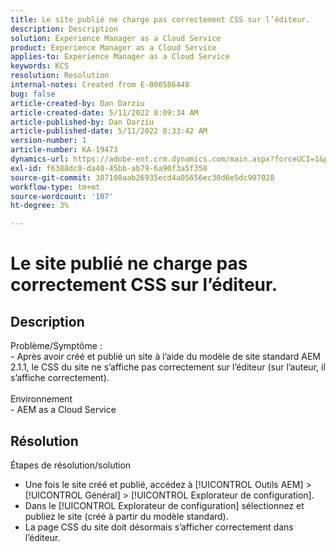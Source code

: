 ```yaml
---
title: Le site publié ne charge pas correctement CSS sur l’éditeur.
description: Description
solution: Experience Manager as a Cloud Service
product: Experience Manager as a Cloud Service
applies-to: Experience Manager as a Cloud Service
keywords: KCS
resolution: Resolution
internal-notes: Created from E-000586448
bug: false
article-created-by: Dan Darziu
article-created-date: 5/11/2022 8:09:34 AM
article-published-by: Dan Darziu
article-published-date: 5/11/2022 8:33:42 AM
version-number: 1
article-number: KA-19473
dynamics-url: https://adobe-ent.crm.dynamics.com/main.aspx?forceUCI=1&pagetype=entityrecord&etn=knowledgearticle&id=f8aa2bad-01d1-ec11-a7b5-00224809c556
exl-id: f6388dc0-da40-45bb-ab79-6a90f3a5f358
source-git-commit: 307108aab26935ecd4a05656ec30d6e5dc907028
workflow-type: tm+mt
source-wordcount: '107'
ht-degree: 3%

---
```


# Le site publié ne charge pas correctement CSS sur l’éditeur.

## Description

Problème/Symptôme :<br>- Après avoir créé et publié un site à l’aide du modèle de site standard AEM 2.1.1, le CSS du site ne s’affiche pas correctement sur l’éditeur (sur l’auteur, il s’affiche correctement).<br><br>Environnement<br>- AEM as a Cloud Service

## Résolution


Étapes de résolution/solution

- Une fois le site créé et publié, accédez à [!UICONTROL Outils AEM] > [!UICONTROL Général] > [!UICONTROL Explorateur de configuration].
- Dans le [!UICONTROL Explorateur de configuration] sélectionnez et publiez le site (créé à partir du modèle standard).
- La page CSS du site doit désormais s’afficher correctement dans l’éditeur.
